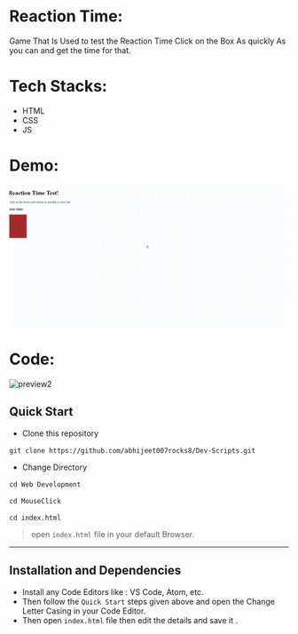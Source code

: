 # Reaction Time:

Game That Is Used to test the Reaction Time Click on the Box As quickly As you can and get the time for that.

# Tech Stacks:
- HTML 
- CSS 
- JS

# Demo:

![](./preview2.gif)


# Code:

![preview2](https://user-images.githubusercontent.com/72241207/171066106-a624f7c9-d89c-453d-8239-1942259e5772.gif)

## **Quick Start**
- Clone this repository

``` 
git clone https://github.com/abhijeet007rocks8/Dev-Scripts.git
```
- Change Directory

```
cd Web Development
```
```
cd MouseClick

```
```
cd index.html
```
> open ```index.html``` file in your default Browser.
---

## **Installation and Dependencies**
- Install any Code Editors like : VS Code, Atom, etc.
- Then follow the ```Quick Start``` steps given above and open the 
Change Letter Casing in your Code Editor.
- Then open ```index.html``` file then edit the details and save it .

